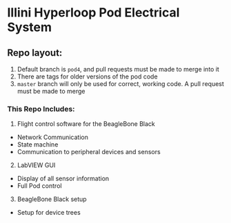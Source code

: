 # Illini Hyperloop Pod Electrical System

## Repo layout:
1. Default branch is `pod4`, and pull requests must be made to merge into it
2. There are tags for older versions of the pod code
3. `master` branch will only be used for correct, working code. A pull request must be made to merge


### This Repo Includes:
1. Flight control software for the BeagleBone Black
  * Network Communication 
  * State machine 
  * Communication to peripheral devices and sensors
2. LabVIEW GUI
  * Display of all sensor information
  * Full Pod control
3. BeagleBone Black setup
  * Setup for device trees

